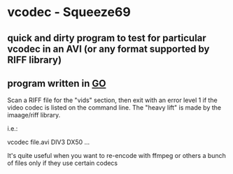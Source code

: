 # vcodec - Squeeze69

## quick and dirty program to test for particular vcodec in an AVI (or any format supported by RIFF library)

## program written in [GO](https://golang.org)

Scan a RIFF file for the "vids" section, then exit with an error level 1 if the video codec is listed on the command line. The "heavy lift" is made by the imaage/riff library.

i.e.:

vcodec file.avi DIV3 DX50 ...

It's quite useful when you want to re-encode with ffmpeg or others a bunch of files only if they use certain codecs
